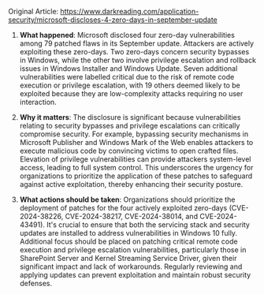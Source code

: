 Original Article: https://www.darkreading.com/application-security/microsoft-discloses-4-zero-days-in-september-update

1. **What happened**:
Microsoft disclosed four zero-day vulnerabilities among 79 patched flaws in its September update. Attackers are actively exploiting these zero-days. Two zero-days concern security bypasses in Windows, while the other two involve privilege escalation and rollback issues in Windows Installer and Windows Update. Seven additional vulnerabilities were labelled critical due to the risk of remote code execution or privilege escalation, with 19 others deemed likely to be exploited because they are low-complexity attacks requiring no user interaction.

2. **Why it matters**:
The disclosure is significant because vulnerabilities relating to security bypasses and privilege escalations can critically compromise security. For example, bypassing security mechanisms in Microsoft Publisher and Windows Mark of the Web enables attackers to execute malicious code by convincing victims to open crafted files. Elevation of privilege vulnerabilities can provide attackers system-level access, leading to full system control. This underscores the urgency for organizations to prioritize the application of these patches to safeguard against active exploitation, thereby enhancing their security posture.

3. **What actions should be taken**:
Organizations should prioritize the deployment of patches for the four actively exploited zero-days (CVE-2024-38226, CVE-2024-38217, CVE-2024-38014, and CVE-2024-43491). It's crucial to ensure that both the servicing stack and security updates are installed to address vulnerabilities in Windows 10 fully. Additional focus should be placed on patching critical remote code execution and privilege escalation vulnerabilities, particularly those in SharePoint Server and Kernel Streaming Service Driver, given their significant impact and lack of workarounds. Regularly reviewing and applying updates can prevent exploitation and maintain robust security defenses.